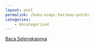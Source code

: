 ```yaml
---
layout: post
permalink: /buku-mimpi-harimau-putih/
categories:
    - Uncategorized
---
```


[Baca Selengkapnya](/06)